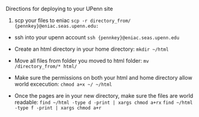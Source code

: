 Directions for deploying to your UPenn site

1. scp your files to eniac
	```scp -r directory_from/ {pennkey}@eniac.seas.upenn.edu:```

- ssh into your upenn account
	```ssh {pennkey}@eniac.seas.upenn.edu```

- Create an html directory in your home directory:
	```mkdir ~/html```

- Move all files from folder you moved to html folder:
	```mv /directory_from/* html/```

-  Make sure the permissions on both your html and home directory allow world excecution:
	```chmod a+x ~/ ~/html```

-  Once the pages are in your new directory, make sure the files are world readable:
	```find ~/html -type d -print | xargs chmod a+rx```
	```find ~/html -type f -print | xargs chmod a+r```

